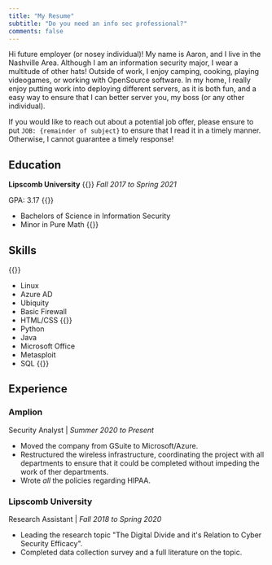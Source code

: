 ```yaml
---
title: "My Resume"
subtitle: "Do you need an info sec professional?"
comments: false
---
```


Hi future employer (or nosey individual)! My name is Aaron, and I live in the Nashville Area. Although I am an information security major, I wear a multitude of other hats! Outside of work, I enjoy camping, cooking, playing videogames, or working with OpenSource software. In my home, I really enjoy putting work into deploying different servers, as it is both fun, and a easy way to ensure that I can better server you, my boss (or any other individual).

If you would like to reach out about a potential job offer, please ensure to put `JOB: {remainder of subject}` to ensure that I read it in a timely manner. Otherwise, I cannot guarantee a timely response!



## Education
**Lipscomb University**
{{<columns>}}
*Fall 2017 to Spring 2021*

GPA: 3.17
{{<column>}}
- Bachelors of Science in Information Security
- Minor in Pure Math
{{<endcolumns>}}

## Skills
{{<columns>}}
- Linux
- Azure AD
- Ubiquity
- Basic Firewall
- HTML/CSS
{{<column>}}
- Python
- Java
- Microsoft Office
- Metasploit
- SQL
{{<endcolumns>}}

## Experience
### Amplion
Security Analyst | *Summer 2020 to Present*
- Moved the company from GSuite to Microsoft/Azure.
- Restructured the wireless infrastructure, coordinating the project with all departments to ensure that it could be completed without impeding the work of ther departments.
- Wrote *all* the policies regarding HIPAA.

### Lipscomb University
Research Assistant | *Fall 2018 to Spring 2020*
- Leading the research topic "The Digital Divide and it's Relation to Cyber Security Efficacy".
- Completed data collection survey and a full literature on the topic.